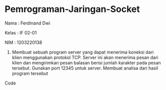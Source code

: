 # Pemrograman-Jaringan-Socket

Nama   : Ferdinand Dwi

Kelas  : IF 02-01

NIM    : 1203220138

1. Membuat sebuah program server yang dapat menerima koneksi dari klien menggunakan protokol TCP. Server ini akan menerima pesan dari klien dan mengirimkan pesan balasan berisi jumlah karakter pada pesan tersebut. Gunakan port 12345 untuk server. Membuat analisa dari hasil program tersebut

Code



   
